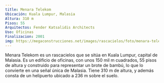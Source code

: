 ```yaml
---
title: Menara Telekom
Ubicación: Kuala Lumpur, Malasia
Altura: 310 m
Pisos: 55
Arquitectos: Fender Katsalidis Architects
Uso: Oficinas 
Finalizacion: 2001
img: https://megaconstrucciones.net/images/rascacielos/foto/menara-telekom.jpg
---
```


Menara Telekom es un rascacielos que se sitúa en Kuala Lumpur, capital de Malasia. Es un edificio de oficinas, con unos 150 mil m cuadrados, 55 pisos de altura y construido para representar un brote de bambú, lo que lo convierte en una señal única de Malasia. Tiene 310 m de altura, y además consta de un helipuerto ubicado a 236 m sobre el suelo.
